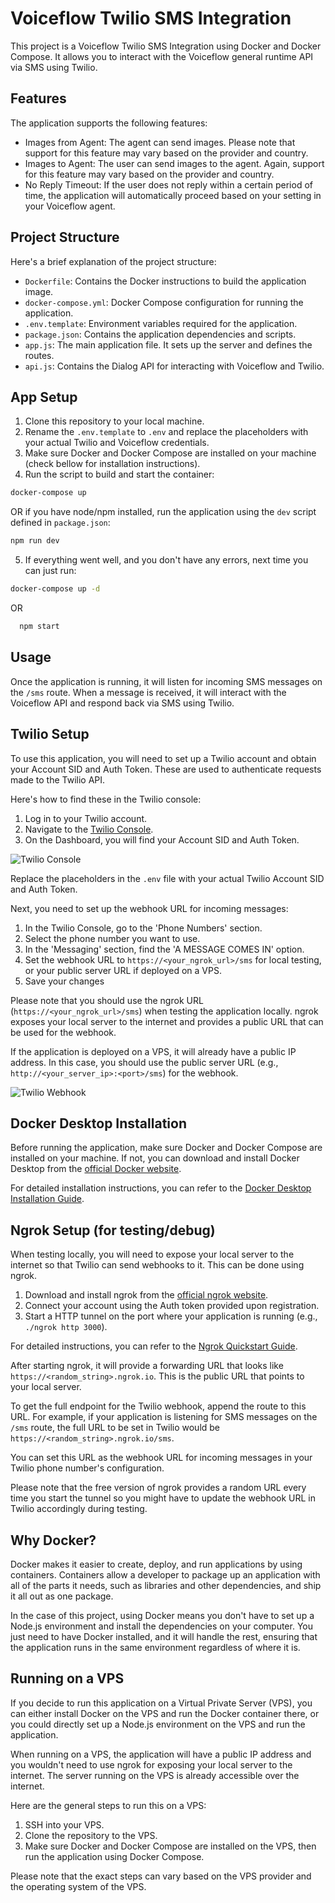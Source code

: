 # Voiceflow Twilio SMS Integration

This project is a Voiceflow Twilio SMS Integration using Docker and Docker Compose. It allows you to interact with the Voiceflow general runtime API via SMS using Twilio.

## Features

The application supports the following features:

- Images from Agent: The agent can send images. Please note that support for this feature may vary based on the provider and country.
- Images to Agent: The user can send images to the agent. Again, support for this feature may vary based on the provider and country.
- No Reply Timeout: If the user does not reply within a certain period of time, the application will automatically proceed based on your setting in your Voiceflow agent.

## Project Structure

Here's a brief explanation of the project structure:

- `Dockerfile`: Contains the Docker instructions to build the application image.
- `docker-compose.yml`: Docker Compose configuration for running the application.
- `.env.template`: Environment variables required for the application.
- `package.json`: Contains the application dependencies and scripts.
- `app.js`: The main application file. It sets up the server and defines the routes.
- `api.js`: Contains the Dialog API for interacting with Voiceflow and Twilio.


## App Setup

1. Clone this repository to your local machine.
2. Rename the `.env.template` to `.env` and replace the placeholders with your actual Twilio and Voiceflow credentials.
3. Make sure Docker and Docker Compose are installed on your machine (check bellow for installation instructions).
4. Run the script to build and start the container:

```bash
docker-compose up
```

OR if you have node/npm installed, run the application using the `dev` script defined in `package.json`:

```bash
npm run dev
```

5. If everything went well, and you don't have any errors, next time you can just run:

```bash
docker-compose up -d
```

OR

```bash
  npm start
```

## Usage

Once the application is running, it will listen for incoming SMS messages on the `/sms` route. When a message is received, it will interact with the Voiceflow API and respond back via SMS using Twilio.

## Twilio Setup

To use this application, you will need to set up a Twilio account and obtain your Account SID and Auth Token. These are used to authenticate requests made to the Twilio API.

Here's how to find these in the Twilio console:

1. Log in to your Twilio account.
2. Navigate to the [Twilio Console](https://www.twilio.com/console).
3. On the Dashboard, you will find your Account SID and Auth Token.

![Twilio Console](./images/twilio-console.png)

Replace the placeholders in the `.env` file with your actual Twilio Account SID and Auth Token.

Next, you need to set up the webhook URL for incoming messages:

1. In the Twilio Console, go to the 'Phone Numbers' section.
2. Select the phone number you want to use.
3. In the 'Messaging' section, find the 'A MESSAGE COMES IN' option.
4. Set the webhook URL to `https://<your_ngrok_url>/sms` for local testing, or your public server URL if deployed on a VPS.
5. Save your changes

Please note that you should use the ngrok URL (`https://<your_ngrok_url>/sms`) when testing the application locally. ngrok exposes your local server to the internet and provides a public URL that can be used for the webhook.

If the application is deployed on a VPS, it will already have a public IP address. In this case, you should use the public server URL (e.g., `http://<your_server_ip>:<port>/sms`) for the webhook.

![Twilio Webhook](./images/webhook.png)

## Docker Desktop Installation

Before running the application, make sure Docker and Docker Compose are installed on your machine. If not, you can download and install Docker Desktop from the [official Docker website](https://www.docker.com/products/docker-desktop).

For detailed installation instructions, you can refer to the [Docker Desktop Installation Guide](https://docs.docker.com/desktop/install/windows-install/).

## Ngrok Setup (for testing/debug)

When testing locally, you will need to expose your local server to the internet so that Twilio can send webhooks to it. This can be done using ngrok.

1. Download and install ngrok from the [official ngrok website](https://ngrok.com/download).
2. Connect your account using the Auth token provided upon registration.
3. Start a HTTP tunnel on the port where your application is running (e.g., `./ngrok http 3000`).

For detailed instructions, you can refer to the [Ngrok Quickstart Guide](https://ngrok.com/docs/getting-started/).

After starting ngrok, it will provide a forwarding URL that looks like `https://<random_string>.ngrok.io`. This is the public URL that points to your local server.

To get the full endpoint for the Twilio webhook, append the route to this URL. For example, if your application is listening for SMS messages on the `/sms` route, the full URL to be set in Twilio would be `https://<random_string>.ngrok.io/sms`.

You can set this URL as the webhook URL for incoming messages in your Twilio phone number's configuration.

Please note that the free version of ngrok provides a random URL every time you start the tunnel so you might have to update the webhook URL in Twilio accordingly during testing.

## Why Docker?

Docker makes it easier to create, deploy, and run applications by using containers. Containers allow a developer to package up an application with all of the parts it needs, such as libraries and other dependencies, and ship it all out as one package.

In the case of this project, using Docker means you don't have to set up a Node.js environment and install the dependencies on your computer. You just need to have Docker installed, and it will handle the rest, ensuring that the application runs in the same environment regardless of where it is.

## Running on a VPS

If you decide to run this application on a Virtual Private Server (VPS), you can either install Docker on the VPS and run the Docker container there, or you could directly set up a Node.js environment on the VPS and run the application.

When running on a VPS, the application will have a public IP address and you wouldn't need to use ngrok for exposing your local server to the internet. The server running on the VPS is already accessible over the internet.

Here are the general steps to run this on a VPS:

1. SSH into your VPS.
2. Clone the repository to the VPS.
3. Make sure Docker and Docker Compose are installed on the VPS, then run the application using Docker Compose.

Please note that the exact steps can vary based on the VPS provider and the operating system of the VPS.
